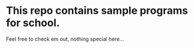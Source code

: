 # This repo contains sample programs for school. 

Feel free to check em out, nothing special here...

